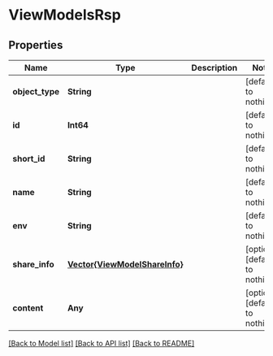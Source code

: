 # ViewModelsRsp


## Properties
Name | Type | Description | Notes
------------ | ------------- | ------------- | -------------
**object_type** | **String** |  | [default to nothing]
**id** | **Int64** |  | [default to nothing]
**short_id** | **String** |  | [default to nothing]
**name** | **String** |  | [default to nothing]
**env** | **String** |  | [default to nothing]
**share_info** | [**Vector{ViewModelShareInfo}**](ViewModelShareInfo.md) |  | [optional] [default to nothing]
**content** | **Any** |  | [optional] [default to nothing]


[[Back to Model list]](../README.md#models) [[Back to API list]](../README.md#api-endpoints) [[Back to README]](../README.md)


